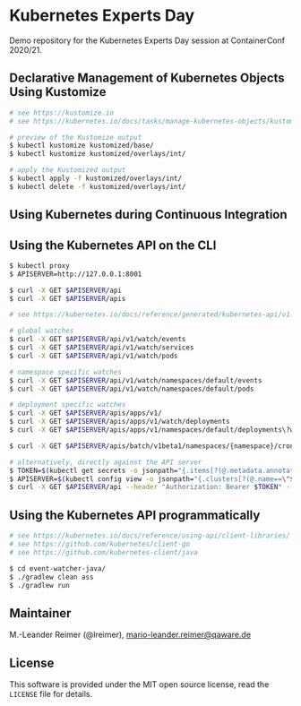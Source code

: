 # Kubernetes Experts Day

Demo repository for the Kubernetes Experts Day session at ContainerConf 2020/21.

## Declarative Management of Kubernetes Objects Using Kustomize

```bash
# see https://kustomize.io
# see https://kubernetes.io/docs/tasks/manage-kubernetes-objects/kustomization/

# preview of the Kustomize output
$ kubectl kustomize kustomized/base/
$ kubectl kustomize kustomized/overlays/int/

# apply the Kustomized output
$ kubectl apply -f kustomized/overlays/int/
$ kubectl delete -f kustomized/overlays/int/
```

## Using Kubernetes during Continuous Integration



## Using the Kubernetes API on the CLI

```bash
$ kubectl proxy
$ APISERVER=http://127.0.0.1:8001

$ curl -X GET $APISERVER/api
$ curl -X GET $APISERVER/apis

# see https://kubernetes.io/docs/reference/generated/kubernetes-api/v1.19/

# global watches
$ curl -X GET $APISERVER/api/v1/watch/events
$ curl -X GET $APISERVER/api/v1/watch/services
$ curl -X GET $APISERVER/api/v1/watch/pods

# namespace specific watches
$ curl -X GET $APISERVER/api/v1/watch/namespaces/default/events
$ curl -X GET $APISERVER/api/v1/watch/namespaces/default/pods

# deployment specific watches
$ curl -X GET $APISERVER/apis/apps/v1/
$ curl -X GET $APISERVER/apis/apps/v1/watch/deployments
$ curl -X GET $APISERVER/apis/apps/v1/namespaces/default/deployments\?watch\=true

$ curl -X GET $APISERVER/apis/batch/v1beta1/namespaces/{namespace}/cronjobs

# alternatively, directly against the API server
$ TOKEN=$(kubectl get secrets -o jsonpath="{.items[?(@.metadata.annotations['kubernetes\.io/service-account\.name']=='default')].data.token}"|base64 --decode)
$ APISERVER=$(kubectl config view -o jsonpath="{.clusters[?(@.name==\"$CLUSTER_NAME\")].cluster.server}")
$ curl -X GET $APISERVER/api --header "Authorization: Bearer $TOKEN" --insecure
```

## Using the Kubernetes API programmatically

```bash
# see https://kubernetes.io/docs/reference/using-api/client-libraries/
# see https://github.com/kubernetes/client-go
# see https://github.com/kubernetes-client/java

$ cd event-watcher-java/
$ ./gradlew clean ass
$ ./gradlew run
```

## Maintainer

M.-Leander Reimer (@lreimer), <mario-leander.reimer@qaware.de>

## License

This software is provided under the MIT open source license, read the `LICENSE` file for details.

